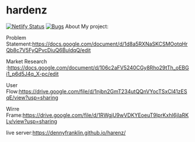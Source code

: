 # hardenz
[![Netlify Status](https://api.netlify.com/api/v1/badges/02c74342-6555-48dd-a479-711442ddf290/deploy-status)](https://app.netlify.com/sites/hardenz/deploys)
[![Bugs](https://sonarcloud.io/api/project_badges/measure?project=fssa-batch3_denny.david__web_project&metric=bugs)](https://sonarcloud.io/summary/new_code?id=fssa-batch3_denny.david__web_project)
About My project:
 
 Problem Statement:https://docs.google.com/document/d/1d8a5RXNaSKCSMOotqHrQb8c7V5FyQPvcDiuQ6BuldqQ/edit
 
 Market Research :https://docs.google.com/document/d/106c2aFV5240CGy8Rho29tTh_oEBGi1_p6d5J4q_X-pc/edit
 
 User Flow:https://drive.google.com/file/d/1njbn2GmT234utQQnVYocTSxCl41zESqE/view?usp=sharing
 
 Wirre Frame:https://drive.google.com/file/d/1RWgjU9wVDKYEoeuT9lprKxhI6jIaRKLy/view?usp=sharing
 
 live server:https://dennyfranklin.github.io/harenz/
 
 
 
